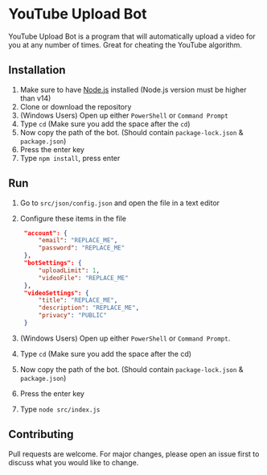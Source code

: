 # YouTube Upload Bot

YouTube Upload Bot is a program that will automatically upload a video for you at any number of times. Great for cheating the YouTube algorithm.

## Installation

1. Make sure to have [Node.js](https://nodejs.org) installed (Node.js version must be higher than v14)
2. Clone or download the repository
3. (Windows Users) Open up either `PowerShell` or `Command Prompt`
4. Type `cd` (Make sure you add the space after the `cd`)
5. Now copy the path of the bot. (Should contain `package-lock.json` & `package.json`)
6. Press the enter key
7. Type `npm install`, press enter

## Run

1. Go to `src/json/config.json` and open the file in a text editor
2. Configure these items in the file

   ```json
    "account": {
		"email": "REPLACE_ME",
		"password": "REPLACE_ME"
	},
	"botSettings": {
		"uploadLimit": 1,
		"videoFile": "REPLACE_ME"
	},
	"videoSettings": {
		"title": "REPLACE_ME",
		"description": "REPLACE_ME",
		"privacy": "PUBLIC"
	}
   ```

3. (Windows Users) Open up either `PowerShell` or `Command Prompt`.
4. Type `cd` (Make sure you add the space after the cd)
5. Now copy the path of the bot. (Should contain `package-lock.json` & `package.json`)
6. Press the enter key
7. Type `node src/index.js`

## Contributing

Pull requests are welcome. For major changes, please open an issue first to discuss what you would like to change.

